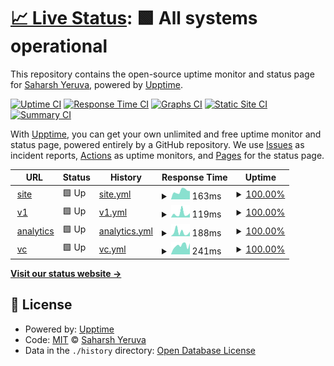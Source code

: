 # [📈 Live Status](https://saharshxyz.github.io/uptime): <!--live status--> **🟩 All systems operational**

This repository contains the open-source uptime monitor and status page for [Saharsh Yeruva](https://saharsh.xyz), powered by [Upptime](https://github.com/upptime/upptime).

[![Uptime CI](https://github.com/koj-co/upptime/workflows/Uptime%20CI/badge.svg)](https://github.com/koj-co/upptime/actions?query=workflow%3A%22Uptime+CI%22)
[![Response Time CI](https://github.com/koj-co/upptime/workflows/Response%20Time%20CI/badge.svg)](https://github.com/koj-co/upptime/actions?query=workflow%3A%22Response+Time+CI%22)
[![Graphs CI](https://github.com/koj-co/upptime/workflows/Graphs%20CI/badge.svg)](https://github.com/koj-co/upptime/actions?query=workflow%3A%22Graphs+CI%22)
[![Static Site CI](https://github.com/koj-co/upptime/workflows/Static%20Site%20CI/badge.svg)](https://github.com/koj-co/upptime/actions?query=workflow%3A%22Static+Site+CI%22)
[![Summary CI](https://github.com/koj-co/upptime/workflows/Summary%20CI/badge.svg)](https://github.com/koj-co/upptime/actions?query=workflow%3A%22Summary+CI%22)

With [Upptime](https://upptime.js.org), you can get your own unlimited and free uptime monitor and status page, powered entirely by a GitHub repository. We use [Issues](https://github.com/saharshxyz/uptime/issues) as incident reports, [Actions](https://github.com/saharshxyz/uptime/actions) as uptime monitors, and [Pages](https://saharshxyz.github.io/uptime) for the status page.

<!--start: status pages-->
<!-- This summary is generated by Upptime (https://github.com/upptime/upptime) -->
<!-- Do not edit this manually, your changes will be overwritten -->
<!-- prettier-ignore -->
| URL | Status | History | Response Time | Uptime |
| --- | ------ | ------- | ------------- | ------ |
| <img alt="" src="https://favicons.githubusercontent.com/saharsh.xyz" height="13"> [site](https://saharsh.xyz) | 🟩 Up | [site.yml](https://github.com/saharshxyz/uptime/commits/HEAD/history/site.yml) | <details><summary><img alt="Response time graph" src="./graphs/site/response-time-week.png" height="20"> 163ms</summary><br><a href="https://uptime.saharsh.xyz/history/site"><img alt="Response time 232" src="https://img.shields.io/endpoint?url=https%3A%2F%2Fraw.githubusercontent.com%2Fsaharshxyz%2Fuptime%2FHEAD%2Fapi%2Fsite%2Fresponse-time.json"></a><br><a href="https://uptime.saharsh.xyz/history/site"><img alt="24-hour response time 162" src="https://img.shields.io/endpoint?url=https%3A%2F%2Fraw.githubusercontent.com%2Fsaharshxyz%2Fuptime%2FHEAD%2Fapi%2Fsite%2Fresponse-time-day.json"></a><br><a href="https://uptime.saharsh.xyz/history/site"><img alt="7-day response time 163" src="https://img.shields.io/endpoint?url=https%3A%2F%2Fraw.githubusercontent.com%2Fsaharshxyz%2Fuptime%2FHEAD%2Fapi%2Fsite%2Fresponse-time-week.json"></a><br><a href="https://uptime.saharsh.xyz/history/site"><img alt="30-day response time 159" src="https://img.shields.io/endpoint?url=https%3A%2F%2Fraw.githubusercontent.com%2Fsaharshxyz%2Fuptime%2FHEAD%2Fapi%2Fsite%2Fresponse-time-month.json"></a><br><a href="https://uptime.saharsh.xyz/history/site"><img alt="1-year response time 232" src="https://img.shields.io/endpoint?url=https%3A%2F%2Fraw.githubusercontent.com%2Fsaharshxyz%2Fuptime%2FHEAD%2Fapi%2Fsite%2Fresponse-time-year.json"></a></details> | <details><summary><a href="https://uptime.saharsh.xyz/history/site">100.00%</a></summary><a href="https://uptime.saharsh.xyz/history/site"><img alt="All-time uptime 100.00%" src="https://img.shields.io/endpoint?url=https%3A%2F%2Fraw.githubusercontent.com%2Fsaharshxyz%2Fuptime%2FHEAD%2Fapi%2Fsite%2Fuptime.json"></a><br><a href="https://uptime.saharsh.xyz/history/site"><img alt="24-hour uptime 100.00%" src="https://img.shields.io/endpoint?url=https%3A%2F%2Fraw.githubusercontent.com%2Fsaharshxyz%2Fuptime%2FHEAD%2Fapi%2Fsite%2Fuptime-day.json"></a><br><a href="https://uptime.saharsh.xyz/history/site"><img alt="7-day uptime 100.00%" src="https://img.shields.io/endpoint?url=https%3A%2F%2Fraw.githubusercontent.com%2Fsaharshxyz%2Fuptime%2FHEAD%2Fapi%2Fsite%2Fuptime-week.json"></a><br><a href="https://uptime.saharsh.xyz/history/site"><img alt="30-day uptime 100.00%" src="https://img.shields.io/endpoint?url=https%3A%2F%2Fraw.githubusercontent.com%2Fsaharshxyz%2Fuptime%2FHEAD%2Fapi%2Fsite%2Fuptime-month.json"></a><br><a href="https://uptime.saharsh.xyz/history/site"><img alt="1-year uptime 100.00%" src="https://img.shields.io/endpoint?url=https%3A%2F%2Fraw.githubusercontent.com%2Fsaharshxyz%2Fuptime%2FHEAD%2Fapi%2Fsite%2Fuptime-year.json"></a></details>
| <img alt="" src="https://favicons.githubusercontent.com/v1.saharsh.xyz" height="13"> [v1](https://v1.saharsh.xyz) | 🟩 Up | [v1.yml](https://github.com/saharshxyz/uptime/commits/HEAD/history/v1.yml) | <details><summary><img alt="Response time graph" src="./graphs/v1/response-time-week.png" height="20"> 119ms</summary><br><a href="https://uptime.saharsh.xyz/history/v1"><img alt="Response time 174" src="https://img.shields.io/endpoint?url=https%3A%2F%2Fraw.githubusercontent.com%2Fsaharshxyz%2Fuptime%2FHEAD%2Fapi%2Fv1%2Fresponse-time.json"></a><br><a href="https://uptime.saharsh.xyz/history/v1"><img alt="24-hour response time 131" src="https://img.shields.io/endpoint?url=https%3A%2F%2Fraw.githubusercontent.com%2Fsaharshxyz%2Fuptime%2FHEAD%2Fapi%2Fv1%2Fresponse-time-day.json"></a><br><a href="https://uptime.saharsh.xyz/history/v1"><img alt="7-day response time 119" src="https://img.shields.io/endpoint?url=https%3A%2F%2Fraw.githubusercontent.com%2Fsaharshxyz%2Fuptime%2FHEAD%2Fapi%2Fv1%2Fresponse-time-week.json"></a><br><a href="https://uptime.saharsh.xyz/history/v1"><img alt="30-day response time 104" src="https://img.shields.io/endpoint?url=https%3A%2F%2Fraw.githubusercontent.com%2Fsaharshxyz%2Fuptime%2FHEAD%2Fapi%2Fv1%2Fresponse-time-month.json"></a><br><a href="https://uptime.saharsh.xyz/history/v1"><img alt="1-year response time 174" src="https://img.shields.io/endpoint?url=https%3A%2F%2Fraw.githubusercontent.com%2Fsaharshxyz%2Fuptime%2FHEAD%2Fapi%2Fv1%2Fresponse-time-year.json"></a></details> | <details><summary><a href="https://uptime.saharsh.xyz/history/v1">100.00%</a></summary><a href="https://uptime.saharsh.xyz/history/v1"><img alt="All-time uptime 100.00%" src="https://img.shields.io/endpoint?url=https%3A%2F%2Fraw.githubusercontent.com%2Fsaharshxyz%2Fuptime%2FHEAD%2Fapi%2Fv1%2Fuptime.json"></a><br><a href="https://uptime.saharsh.xyz/history/v1"><img alt="24-hour uptime 100.00%" src="https://img.shields.io/endpoint?url=https%3A%2F%2Fraw.githubusercontent.com%2Fsaharshxyz%2Fuptime%2FHEAD%2Fapi%2Fv1%2Fuptime-day.json"></a><br><a href="https://uptime.saharsh.xyz/history/v1"><img alt="7-day uptime 100.00%" src="https://img.shields.io/endpoint?url=https%3A%2F%2Fraw.githubusercontent.com%2Fsaharshxyz%2Fuptime%2FHEAD%2Fapi%2Fv1%2Fuptime-week.json"></a><br><a href="https://uptime.saharsh.xyz/history/v1"><img alt="30-day uptime 100.00%" src="https://img.shields.io/endpoint?url=https%3A%2F%2Fraw.githubusercontent.com%2Fsaharshxyz%2Fuptime%2FHEAD%2Fapi%2Fv1%2Fuptime-month.json"></a><br><a href="https://uptime.saharsh.xyz/history/v1"><img alt="1-year uptime 100.00%" src="https://img.shields.io/endpoint?url=https%3A%2F%2Fraw.githubusercontent.com%2Fsaharshxyz%2Fuptime%2FHEAD%2Fapi%2Fv1%2Fuptime-year.json"></a></details>
| <img alt="" src="https://favicons.githubusercontent.com/analytics.saharsh.xyz" height="13"> [analytics](https://analytics.saharsh.xyz) | 🟩 Up | [analytics.yml](https://github.com/saharshxyz/uptime/commits/HEAD/history/analytics.yml) | <details><summary><img alt="Response time graph" src="./graphs/analytics/response-time-week.png" height="20"> 188ms</summary><br><a href="https://uptime.saharsh.xyz/history/analytics"><img alt="Response time 176" src="https://img.shields.io/endpoint?url=https%3A%2F%2Fraw.githubusercontent.com%2Fsaharshxyz%2Fuptime%2FHEAD%2Fapi%2Fanalytics%2Fresponse-time.json"></a><br><a href="https://uptime.saharsh.xyz/history/analytics"><img alt="24-hour response time 208" src="https://img.shields.io/endpoint?url=https%3A%2F%2Fraw.githubusercontent.com%2Fsaharshxyz%2Fuptime%2FHEAD%2Fapi%2Fanalytics%2Fresponse-time-day.json"></a><br><a href="https://uptime.saharsh.xyz/history/analytics"><img alt="7-day response time 188" src="https://img.shields.io/endpoint?url=https%3A%2F%2Fraw.githubusercontent.com%2Fsaharshxyz%2Fuptime%2FHEAD%2Fapi%2Fanalytics%2Fresponse-time-week.json"></a><br><a href="https://uptime.saharsh.xyz/history/analytics"><img alt="30-day response time 204" src="https://img.shields.io/endpoint?url=https%3A%2F%2Fraw.githubusercontent.com%2Fsaharshxyz%2Fuptime%2FHEAD%2Fapi%2Fanalytics%2Fresponse-time-month.json"></a><br><a href="https://uptime.saharsh.xyz/history/analytics"><img alt="1-year response time 176" src="https://img.shields.io/endpoint?url=https%3A%2F%2Fraw.githubusercontent.com%2Fsaharshxyz%2Fuptime%2FHEAD%2Fapi%2Fanalytics%2Fresponse-time-year.json"></a></details> | <details><summary><a href="https://uptime.saharsh.xyz/history/analytics">100.00%</a></summary><a href="https://uptime.saharsh.xyz/history/analytics"><img alt="All-time uptime 100.00%" src="https://img.shields.io/endpoint?url=https%3A%2F%2Fraw.githubusercontent.com%2Fsaharshxyz%2Fuptime%2FHEAD%2Fapi%2Fanalytics%2Fuptime.json"></a><br><a href="https://uptime.saharsh.xyz/history/analytics"><img alt="24-hour uptime 100.00%" src="https://img.shields.io/endpoint?url=https%3A%2F%2Fraw.githubusercontent.com%2Fsaharshxyz%2Fuptime%2FHEAD%2Fapi%2Fanalytics%2Fuptime-day.json"></a><br><a href="https://uptime.saharsh.xyz/history/analytics"><img alt="7-day uptime 100.00%" src="https://img.shields.io/endpoint?url=https%3A%2F%2Fraw.githubusercontent.com%2Fsaharshxyz%2Fuptime%2FHEAD%2Fapi%2Fanalytics%2Fuptime-week.json"></a><br><a href="https://uptime.saharsh.xyz/history/analytics"><img alt="30-day uptime 100.00%" src="https://img.shields.io/endpoint?url=https%3A%2F%2Fraw.githubusercontent.com%2Fsaharshxyz%2Fuptime%2FHEAD%2Fapi%2Fanalytics%2Fuptime-month.json"></a><br><a href="https://uptime.saharsh.xyz/history/analytics"><img alt="1-year uptime 100.00%" src="https://img.shields.io/endpoint?url=https%3A%2F%2Fraw.githubusercontent.com%2Fsaharshxyz%2Fuptime%2FHEAD%2Fapi%2Fanalytics%2Fuptime-year.json"></a></details>
| <img alt="" src="https://favicons.githubusercontent.com/saharsh.vc" height="13"> [vc](https://saharsh.vc) | 🟩 Up | [vc.yml](https://github.com/saharshxyz/uptime/commits/HEAD/history/vc.yml) | <details><summary><img alt="Response time graph" src="./graphs/vc/response-time-week.png" height="20"> 241ms</summary><br><a href="https://uptime.saharsh.xyz/history/vc"><img alt="Response time 290" src="https://img.shields.io/endpoint?url=https%3A%2F%2Fraw.githubusercontent.com%2Fsaharshxyz%2Fuptime%2FHEAD%2Fapi%2Fvc%2Fresponse-time.json"></a><br><a href="https://uptime.saharsh.xyz/history/vc"><img alt="24-hour response time 303" src="https://img.shields.io/endpoint?url=https%3A%2F%2Fraw.githubusercontent.com%2Fsaharshxyz%2Fuptime%2FHEAD%2Fapi%2Fvc%2Fresponse-time-day.json"></a><br><a href="https://uptime.saharsh.xyz/history/vc"><img alt="7-day response time 241" src="https://img.shields.io/endpoint?url=https%3A%2F%2Fraw.githubusercontent.com%2Fsaharshxyz%2Fuptime%2FHEAD%2Fapi%2Fvc%2Fresponse-time-week.json"></a><br><a href="https://uptime.saharsh.xyz/history/vc"><img alt="30-day response time 262" src="https://img.shields.io/endpoint?url=https%3A%2F%2Fraw.githubusercontent.com%2Fsaharshxyz%2Fuptime%2FHEAD%2Fapi%2Fvc%2Fresponse-time-month.json"></a><br><a href="https://uptime.saharsh.xyz/history/vc"><img alt="1-year response time 290" src="https://img.shields.io/endpoint?url=https%3A%2F%2Fraw.githubusercontent.com%2Fsaharshxyz%2Fuptime%2FHEAD%2Fapi%2Fvc%2Fresponse-time-year.json"></a></details> | <details><summary><a href="https://uptime.saharsh.xyz/history/vc">100.00%</a></summary><a href="https://uptime.saharsh.xyz/history/vc"><img alt="All-time uptime 100.00%" src="https://img.shields.io/endpoint?url=https%3A%2F%2Fraw.githubusercontent.com%2Fsaharshxyz%2Fuptime%2FHEAD%2Fapi%2Fvc%2Fuptime.json"></a><br><a href="https://uptime.saharsh.xyz/history/vc"><img alt="24-hour uptime 100.00%" src="https://img.shields.io/endpoint?url=https%3A%2F%2Fraw.githubusercontent.com%2Fsaharshxyz%2Fuptime%2FHEAD%2Fapi%2Fvc%2Fuptime-day.json"></a><br><a href="https://uptime.saharsh.xyz/history/vc"><img alt="7-day uptime 100.00%" src="https://img.shields.io/endpoint?url=https%3A%2F%2Fraw.githubusercontent.com%2Fsaharshxyz%2Fuptime%2FHEAD%2Fapi%2Fvc%2Fuptime-week.json"></a><br><a href="https://uptime.saharsh.xyz/history/vc"><img alt="30-day uptime 100.00%" src="https://img.shields.io/endpoint?url=https%3A%2F%2Fraw.githubusercontent.com%2Fsaharshxyz%2Fuptime%2FHEAD%2Fapi%2Fvc%2Fuptime-month.json"></a><br><a href="https://uptime.saharsh.xyz/history/vc"><img alt="1-year uptime 100.00%" src="https://img.shields.io/endpoint?url=https%3A%2F%2Fraw.githubusercontent.com%2Fsaharshxyz%2Fuptime%2FHEAD%2Fapi%2Fvc%2Fuptime-year.json"></a></details>

<!--end: status pages-->

[**Visit our status website →**](https://saharshxyz.github.io/uptime)

## 📄 License

- Powered by: [Upptime](https://github.com/upptime/upptime)
- Code: [MIT](./LICENSE) © [Saharsh Yeruva](https://saharsh.xyz)
- Data in the `./history` directory: [Open Database License](https://opendatacommons.org/licenses/odbl/1-0/)
